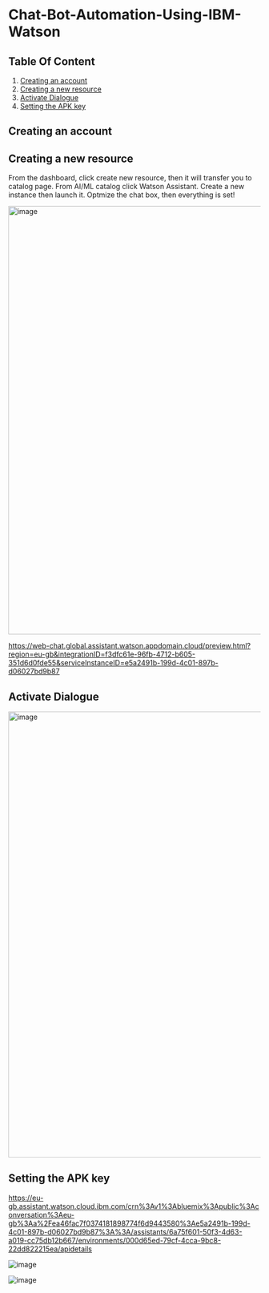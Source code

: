 # Chat-Bot-Automation-Using-IBM-Watson




 

## Table Of Content
1. [Creating an account](#Creating-an-account)
2. [Creating a new resource](#Creating-a-new-recourse)
3. [Activate Dialogue](#Activate-Dialogue)
4. [Setting the APK key](#Setting-the-APK-key)

## Creating an account


## Creating a new resource

From the dashboard, click create new resource, then it will transfer you to catalog page. From AI/ML catalog click Watson Assistant.
Create a new instance then launch it. Optmize the chat box, then everything is set!


<img width="855" alt="image" src="https://user-images.githubusercontent.com/63984422/188336608-fd92ebbf-425e-4b97-b87d-531e56d9285c.png">

https://web-chat.global.assistant.watson.appdomain.cloud/preview.html?region=eu-gb&integrationID=f3dfc61e-96fb-4712-b605-351d6d0fde55&serviceInstanceID=e5a2491b-199d-4c01-897b-d06027bd9b87


## Activate Dialogue

<img width="890" alt="image" src="https://user-images.githubusercontent.com/63984422/188336901-775f0c8a-43c1-4a1c-b438-875c2aa3ed5b.png">



## Setting the APK key
https://eu-gb.assistant.watson.cloud.ibm.com/crn%3Av1%3Abluemix%3Apublic%3Aconversation%3Aeu-gb%3Aa%2Fea46fac7f0374181898774f6d9443580%3Ae5a2491b-199d-4c01-897b-d06027bd9b87%3A%3A/assistants/6a75f601-50f3-4d63-a019-cc75db12b667/environments/000d65ed-79cf-4cca-9bc8-22dd822215ea/apidetails

![image](https://user-images.githubusercontent.com/63984422/196562233-b6e6af46-fa9d-4ddb-a420-9bee9c7ada13.png)

![image](https://user-images.githubusercontent.com/63984422/196564983-ec6eb92b-fc3e-46c5-ac37-3924d1b71709.png)

